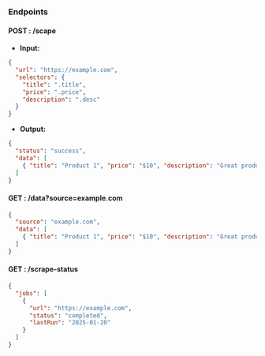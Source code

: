 ### Endpoints

#### POST : /scape

- **Input:**

```json
{
  "url": "https://example.com",
  "selectors": {
    "title": ".title",
    "price": ".price",
    "description": ".desc"
  }
}
```

- **Output:**

```json
{
  "status": "success",
  "data": [
    { "title": "Product 1", "price": "$10", "description": "Great product" }
  ]
}
```

#### GET : /data?source=example.com

```json
{
  "source": "example.com",
  "data": [
    { "title": "Product 1", "price": "$10", "description": "Great product" }
  ]
}
```

#### GET : /scrape-status

```json
{
  "jobs": [
    {
      "url": "https://example.com",
      "status": "completed",
      "lastRun": "2025-01-20"
    }
  ]
}
```
